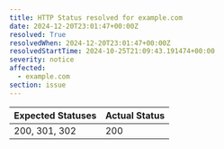 ```yaml
---
title: HTTP Status resolved for example.com
date: 2024-12-20T23:01:47+00:00Z
resolved: True
resolvedWhen: 2024-12-20T23:01:47+00:00Z
resolvedStartTime: 2024-10-25T21:09:43.191474+00:00
severity: notice
affected:
  - example.com
section: issue
---
```


| Expected Statuses | Actual Status  |
|-------------------|----------------|
| 200, 301, 302 | 200 |
